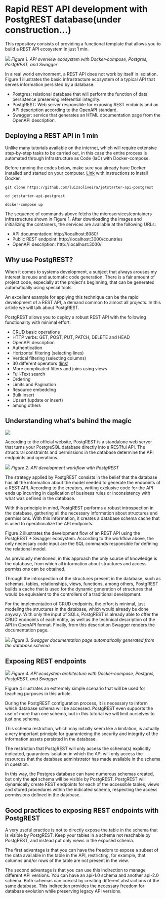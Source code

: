 # Rapid REST API development with PostgREST database(under construction...)

This repository consists of providing a functional template that allows you to build a REST API ecosystem in just 1 min. 

![](./doc/images/API-ecosystem-Postgrest-OverviewArchitecture.png "")
*Figure 1. API overview ecosystem with Docker-compose, Postgres, PostgREST, and Swagger*

In a real world environment, a REST API does not work by itself in isolation. Figure 1 illustrates the basic infrastracture ecosystem of a typical API that serves information persisted by a database.
 
 * Postgres: relational database that will perform the function of data persistence preserving referential integrity.
 * PostgREST: Web server responsible for exposing REST endoints and an API description according to the  OpenAPI standard.
 * Swagger: service that generates an HTML documentation page from the OpenAPI description.

 ## Deploying a REST API in 1 min
 
 Unlike many tutorials available on the internet, which will require extensive step-by-step tasks to be carried out, in this case the entire process is automated through Infrastructure as Code (IaC) with Docker-compose.

 Before running the codes below, make sure you already have Docker installed and started on your computer. [Link](https://docs.docker.com/get-docker/) with instructions to install Docker.

```shell
git clone https://github.com/luizsoliveira/jetstarter-api-postgrest

cd jetstarter-api-postgrest

docker-compose up

```

The sequence of commands above fetchs the microservices/containers infrastructure shown in Figure 1. After downloading the images and initializing the containers, the services are available at the following URLs:

* API documentation: http://localhost:8080/
* Public REST endpoint: http://localhost:3000/countries
* OpenAPI description: http://localhost:3000/

## Why use PostgREST?

When it comes to systems development, a subject that always arouses my interest is reuse and automatic code generation. There is a fair amount of project code, especially at the project's beginning, that can be generated automatically using special tools.

An excellent example for applying this technique can be the rapid development of a REST API, a demand common to almost all projects. In this article we will talk about PostgREST.

PostgREST allows you to deploy a robust REST API with the following functionality with minimal effort:
* CRUD basic operations
* HTTP verbs: GET, POST, PUT, PATCH, DELETE and HEAD
* OpenAPI description
* Authentication
* Horizontal filtering (selecting lines)
* Vertical filtering (selecting columns)
* 30 different operators ([link](https://postgrest.org/en/stable/references/api/tables_views.html#operators))
* More complicated filters and joins using views
* Full-Text search
* Ordering
* Limits and Pagination
* Resource embedding
* Bulk insert
* Upsert (update or insert)
* among others

## Understanding what's behind the magic

![](./doc/images/magic.gif "")



According to the official website, PostgREST is a standalone web server that turns your PostgreSQL database directly into a RESTful API. The structural constraints and permissions in the database determine the API endpoints and operations.

![](./doc/images/API-ecosystem-Postgrest-Workflow.png "")
*Figure 2. API development workflow with PostgREST*

The strategy applied by PostgREST consists in the belief that the database has all the information about the model needed to generate the endpoints of a REST API. According to the creators, writing exclusive code for the API ends up incurring in duplication of business rules or inconsistency with what was defined in the database.

With this principle in mind, PostgREST performs a robust introspection in the database, gathering all the necessary information about structures and permissions. With this information, it creates a database schema cache that is used to operationalize the API endpoints.

Figure 2 illustrates the development flow of an REST API using the PostgREST + Swagger ecosystem. According to the workflow above, the only necessary code input are the SQL commands responsible for defining the relational model.

As previously mentioned, in this approach the only source of knowledge is the database, from which all information about structures and access permissions can be obtained.

Through the introspection of the structures present in the database, such as schemas, tables, relationships, views, functions, among others, PostgREST builds a cache that is used for the dynamic generation of structures that would be equivalent to the controllers of a traditional development.

For the implementation of CRUD endpoints, the effort is minimal, just modeling the structures in the database, which would already be done anyway. With only the input of SQLs, PostgREST is already able to offer the CRUD endpoints of each entity, as well as the technical description of the API in OpenAPI format. Finally, from this description Swagger renders the documentation page.

![](./doc/images/swagger-example.png "")
*Figure 3. Swagger documentation page automatically generated from the database schema*

## Exposing REST endpoints

![](./doc/images/API-ecosystem-Postgrest-Architecture.png "")
*Figure 4. API ecosystem architecture with Docker-compose, Postgres, PostgREST, and Swagger*

Figure 4 illustrates an extremely simple scenario that will be used for teaching purposes in this article.

During the PostgREST configuration process, it is necessary to inform which database schema will be accessed. PostgREST even supports the use of more than one schema, but in this tutorial we will limit ourselves to just one schema.

This schema restriction, which may initially seem like a limitation, is actually a very important principle for guaranteeing the security and integrity of the information assets persisted in the database.

The restriction that PostgREST will only access the schema(s) explicitly indicated, guarantees isolation in which the API will only access the resources that the database administrator has made available in the schema in question.

In this way, the Postgres database can have numerous schemas created, but only the **api** schema will be visible by PostgREST. PostgREST will dynamically create REST endpoints for each of the accessible tables, views and stored procedures within the indicated schema, respecting the access permissions defined in the database.

## Good practices to exposing REST endpoints with PostgREST

A very useful practice is not to directly expose the table in the schema that is visible by PostgREST. Keep your tables in a schema not reachable by PostgREST, and instead put only views in the exposed schema.

The first advantage is that you can have the freedom to expose a subset of the data available in the table in the API, restricting, for example, that columns and/or rows of the table are not present in the view.

The second advantage is that you can use this indirection to manage different API versions. You can have an api-1.0 schema and another api-2.0 schema. Both schemas can coexist by creating different abstractions of the same database. This indirection provides the necessary freedom for database evolution while preserving legacy API versions.





